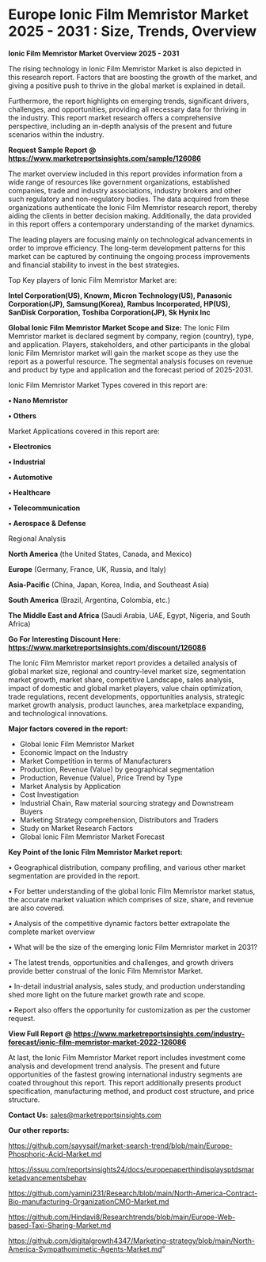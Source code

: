# Europe Ionic Film Memristor Market 2025 - 2031 : Size, Trends, Overview

<Strong> Ionic Film Memristor Market Overview 2025 - 2031</strong>

The rising technology in Ionic Film Memristor Market is also depicted in this research report. Factors that are boosting the growth of the market, and giving a positive push to thrive in the global market is explained in detail.

Furthermore, the report highlights on emerging trends, significant drivers, challenges, and opportunities, providing all necessary data for thriving in the industry. This report market research offers a comprehensive perspective, including an in-depth analysis of the present and future scenarios within the industry.

<strong>Request Sample Report @ <a href=https://www.marketreportsinsights.com/sample/126086>https://www.marketreportsinsights.com/sample/126086</a></strong>

The market overview included in this report provides information from a wide range of resources like government organizations, established companies, trade and industry associations, industry brokers and other such regulatory and non-regulatory bodies. The data acquired from these organizations authenticate the Ionic Film Memristor research report, thereby aiding the clients in better decision making. Additionally, the data provided in this report offers a contemporary understanding of the market dynamics.

The leading players are focusing mainly on technological advancements in order to improve efficiency. The long-term development patterns for this market can be captured by continuing the ongoing process improvements and financial stability to invest in the best strategies.

Top Key players of Ionic Film Memristor Market are:

<strong>Intel Corporation(US), Knowm, Micron Technology(US), Panasonic Corporation(JP), Samsung(Korea), Rambus Incorporated, HP(US), SanDisk Corporation, Toshiba Corporation(JP), Sk Hynix Inc</strong>

<strong><b>Global Ionic Film Memristor Market Scope and Size:</b></strong>
The Ionic Film Memristor market is declared segment by company, region (country), type, and application. Players, stakeholders, and other participants in the global Ionic Film Memristor market will gain the market scope as they use the report as a powerful resource. The segmental analysis focuses on revenue and product by type and application and the forecast period of 2025-2031.

Ionic Film Memristor Market Types covered in this report are:

<strong>• Nano Memristor

• Others</strong>

Market Applications covered in this report are:

<strong>• Electronics

• Industrial

• Automotive

• Healthcare

• Telecommunication

• Aerospace & Defense</strong> 

Regional Analysis

<strong>North America</strong> (the United States, Canada, and Mexico)

<strong>Europe</strong> (Germany, France, UK, Russia, and Italy)

<strong>Asia-Pacific</strong> (China, Japan, Korea, India, and Southeast Asia)

<strong>South America</strong> (Brazil, Argentina, Colombia, etc.)

<strong>The Middle East and Africa</strong> (Saudi Arabia, UAE, Egypt, Nigeria, and South Africa)

<strong>Go For Interesting Discount Here: <a href=https://www.marketreportsinsights.com/discount/126086>https://www.marketreportsinsights.com/discount/126086</a></strong>

The Ionic Film Memristor market report provides a detailed analysis of global market size, regional and country-level market size, segmentation market growth, market share, competitive Landscape, sales analysis, impact of domestic and global market players, value chain optimization, trade regulations, recent developments, opportunities analysis, strategic market growth analysis, product launches, area marketplace expanding, and technological innovations.

<strong><b>Major factors covered in the report:</b></strong>
<ul>
  <li>Global Ionic Film Memristor Market </li>
  <li>Economic Impact on the Industry</li>
  <li>Market Competition in terms of Manufacturers</li>
  <li>Production, Revenue (Value) by geographical segmentation</li>
  <li>Production, Revenue (Value), Price Trend by Type</li>
  <li>Market Analysis by Application</li>
  <li>Cost Investigation</li>
  <li>Industrial Chain, Raw material sourcing strategy and Downstream Buyers</li>
  <li>Marketing Strategy comprehension, Distributors and Traders</li>
  <li>Study on Market Research Factors</li>
  <li>Global Ionic Film Memristor Market Forecast</li>
</ul>

<strong><b>Key Point of the Ionic Film Memristor Market report:</b></strong>

• Geographical distribution, company profiling, and various other market segmentation are provided in the report.

• For better understanding of the global Ionic Film Memristor market status, the accurate market valuation which comprises of size, share, and revenue are also covered.

• Analysis of the competitive dynamic factors better extrapolate the complete market overview

• What will be the size of the emerging Ionic Film Memristor market in 2031?

• The latest trends, opportunities and challenges, and growth drivers provide better construal of the Ionic Film Memristor Market.

• In-detail industrial analysis, sales study, and production understanding shed more light on the future market growth rate and scope.

• Report also offers the opportunity for customization as per the customer request.

<strong><b>View Full Report @ <a href=https://www.marketreportsinsights.com/industry-forecast/ionic-film-memristor-market-2022-126086>https://www.marketreportsinsights.com/industry-forecast/ionic-film-memristor-market-2022-126086</a></b></strong>


At last, the Ionic Film Memristor Market report includes investment come analysis and development trend analysis. The present and future opportunities of the fastest growing international industry segments are coated throughout this report. This report additionally presents product specification, manufacturing method, and product cost structure, and price structure.

<strong>Contact Us:</strong>
sales@marketreportsinsights.com

<strong>Our other reports:</strong>

<a href=https://github.com/sayysaif/market-search-trend/blob/main/Europe-Phosphoric-Acid-Market.md>https://github.com/sayysaif/market-search-trend/blob/main/Europe-Phosphoric-Acid-Market.md</a>

<a href=https://issuu.com/reportsinsights24/docs/europepaperthindisplaysptdsmarketadvancementsbehav>https://issuu.com/reportsinsights24/docs/europepaperthindisplaysptdsmarketadvancementsbehav</a>

<a href=https://github.com/yamini231/Research/blob/main/North-America-Contract-Bio-manufacturing-OrganizationCMO-Market.md>https://github.com/yamini231/Research/blob/main/North-America-Contract-Bio-manufacturing-OrganizationCMO-Market.md</a>

<a href=https://github.com/Hindavi8/Researchtrends/blob/main/Europe-Web-based-Taxi-Sharing-Market.md>https://github.com/Hindavi8/Researchtrends/blob/main/Europe-Web-based-Taxi-Sharing-Market.md</a>

<a href=https://github.com/digitalgrowth4347/Marketing-strategy/blob/main/North-America-Sympathomimetic-Agents-Market.md>https://github.com/digitalgrowth4347/Marketing-strategy/blob/main/North-America-Sympathomimetic-Agents-Market.md</a>"
